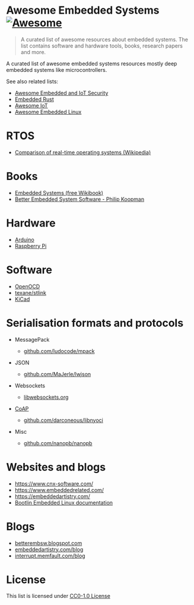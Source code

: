 # Awesome Embedded Systems [![Awesome](https://awesome.re/badge.svg)](https://awesome.re)

> A curated list of awesome resources about embedded systems. The list contains software and hardware tools, books, research papers and more.

A curated list of awesome embedded systems resources mostly deep embedded systems like microcontrollers.

See also related lists:
* [Awesome Embedded and IoT Security](https://github.com/fkie-cad/awesome-embedded-and-iot-security)
* [Embedded Rust](https://github.com/rust-embedded/awesome-embedded-rust)
* [Awesome IoT](https://github.com/HQarroum/awesome-iot)
* [Awesome Embedded Linux](https://github.com/fkromer/awesome-embedded-linux)

# RTOS

* [Comparison of real-time operating systems (Wikipedia)](https://en.wikipedia.org/wiki/Comparison_of_real-time_operating_systems)

# Books

* [Embedded Systems (free Wikibook)](https://en.m.wikibooks.org/wiki/Embedded_Systems)
* [Better Embedded System Software - Philip Koopman ](https://www.amazon.com/gp/product/B08TZ9LYXC)

# Hardware

* [Arduino](https://arduino.cc/)
* [Raspberry Pi](https://www.raspberrypi.org/)

# Software

* [OpenOCD](https://github.com/openocd-org/openocd)
* [texane/stlink](https://github.com/stlink-org/stlink)
* [KiCad](https://www.kicad.org/)

# Serialisation formats and protocols

* MessagePack
  * [github.com/ludocode/mpack](https://github.com/ludocode/mpack)

* JSON
  * [github.com/MaJerle/lwjson](https://github.com/MaJerle/lwjson)

* Websockets
  * [libwebsockets.org](https://libwebsockets.org/)

* [CoAP](https://en.wikipedia.org/wiki/Constrained_Application_Protocol)
  * [github.com/darconeous/libnyoci](https://github.com/darconeous/libnyoci)

* Misc
  * [github.com/nanopb/nanopb](https://github.com/nanopb/nanopb)

# Websites and blogs

* https://www.cnx-software.com/
* https://www.embeddedrelated.com/
* https://embeddedartistry.com/
* [Bootlin Embedded Linux documentation](https://bootlin.com/docs/)

# Blogs

* [betterembsw.blogspot.com](https://betterembsw.blogspot.com/)
* [embeddedartistry.com/blog](https://embeddedartistry.com/blog)
* [interrupt.memfault.com/blog](https://interrupt.memfault.com/blog/)

# License

This list is licensed under [CC0-1.0 License](LICENSE)
